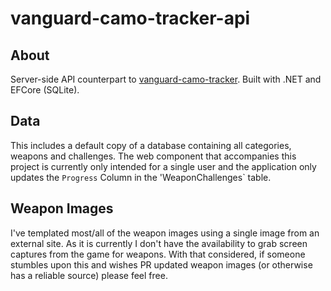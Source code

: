 # vanguard-camo-tracker-api
## About
Server-side API counterpart to [vanguard-camo-tracker](https://github.com/dialupmodem/vanguard-camo-tracker). Built with .NET and EFCore (SQLite).

## Data
This includes a default copy of a database containing all categories, weapons and challenges. The web component that accompanies this project is currently only intended for a single user and the application only updates the `Progress` Column in the 'WeaponChallenges` table.

## Weapon Images
I've templated most/all of the weapon images using a single image from an external site. As it is currently I don't have the availability to grab screen captures from the game for weapons. With that considered, if someone stumbles upon this and wishes PR updated weapon images (or otherwise has a reliable source) please feel free.
